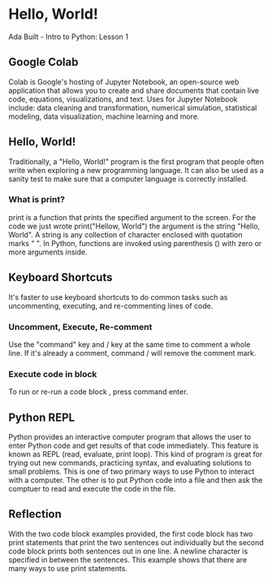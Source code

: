 # Hello, World!
Ada Built - Intro to Python: Lesson 1

## Google Colab
Colab is Google's hosting of Jupyter Notebook, an open-source web application that allows you to create and share documents that contain live code, equations, visualizations, and text. Uses for Jupyter Notebook include: data cleaning and transformation, numerical simulation, statistical modeling, data visualization, machine learning and more. 
## Hello, World!
Traditionally, a "Hello, World!" program is the first program that people often write when exploring a new programming language. It can also be used as a sanity test to make sure that a computer language is correctly installed. 

### What is print?
print is a function that prints the specified argument to the screen. For the code we just wrote print("Hellow, World") the argument is the string "Hello, World". A string is any collection of character enclosed with quotation marks " ". In Python, functions are invoked using parenthesis () with zero or more arguments inside. 
## Keyboard Shortcuts
It's faster to use keyboard shortcuts to do common tasks such as uncommenting, executing, and re-commenting lines of code. 
### Uncomment, Execute, Re-comment
Use the "command" key and / key at the same time to comment a whole line. If it's already a comment, command / will remove the comment mark. 
### Execute code in block
To run or re-run a code block , press command enter. 
## Python REPL
Python provides an interactive computer program that allows the user to enter Python code and get results of that code immediately. This feature is known as REPL (read, evaluate, print loop). This kind of program is great for trying out new commands, practicing syntax, and evaluating solutions to small problems. This is one of two primary ways to use Python to interact with a computer. The other is to put Python code into a file and then ask the comptuer to read and execute the code in the file. 

## Reflection
With the two code block examples provided, the first code block has two print statements that print the two sentences out individually but the second code block prints both sentences out in one line. A newline character is specified in between the sentences. This example shows that there are many ways to use print statements. 